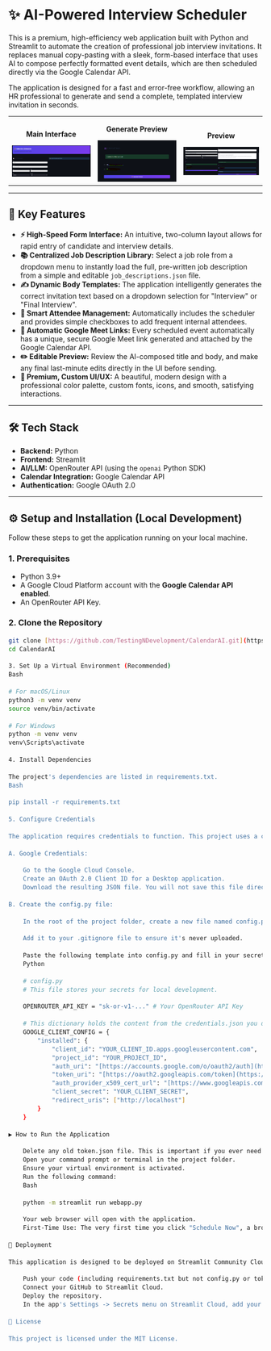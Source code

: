 # ✨ AI-Powered Interview Scheduler

This is a premium, high-efficiency web application built with Python and Streamlit to automate the creation of professional job interview invitations. It replaces manual copy-pasting with a sleek, form-based interface that uses AI to compose perfectly formatted event details, which are then scheduled directly via the Google Calendar API.

The application is designed for a fast and error-free workflow, allowing an HR professional to generate and send a complete, templated interview invitation in seconds.

<table align="center">
  <tr>
    <td align="center">
      <p><strong>Main Interface</strong></p>
      <img src="assets/images/main.png" alt="Main application interface" width="400">
    </td>
    <td align="center">
      <p><strong>Generate Preview</strong></p>
      <img src="assets/images/generate.png" alt="Invitation preview card" width="400">
    </td>
    <td align="center">
      <p><strong>Preview</strong></p>
      <img src="assets/images/preview.png" alt="Invitation preview card" width="400">
    </td>
  </tr>
</table>

---

## 🚀 Key Features

* **⚡ High-Speed Form Interface:** An intuitive, two-column layout allows for rapid entry of candidate and interview details.
* **📚 Centralized Job Description Library:** Select a job role from a dropdown menu to instantly load the full, pre-written job description from a simple and editable `job_descriptions.json` file.
* **✍️ Dynamic Body Templates:** The application intelligently generates the correct invitation text based on a dropdown selection for "Interview" or "Final Interview".
* **👥 Smart Attendee Management:** Automatically includes the scheduler and provides simple checkboxes to add frequent internal attendees.
* **🔗 Automatic Google Meet Links:** Every scheduled event automatically has a unique, secure Google Meet link generated and attached by the Google Calendar API.
* **✏️ Editable Preview:** Review the AI-composed title and body, and make any final last-minute edits directly in the UI before sending.
* **💅 Premium, Custom UI/UX:** A beautiful, modern design with a professional color palette, custom fonts, icons, and smooth, satisfying interactions.

---

## 🛠️ Tech Stack

* **Backend:** Python
* **Frontend:** Streamlit
* **AI/LLM:** OpenRouter API (using the `openai` Python SDK)
* **Calendar Integration:** Google Calendar API
* **Authentication:** Google OAuth 2.0

---

## ⚙️ Setup and Installation (Local Development)

Follow these steps to get the application running on your local machine.

### 1. Prerequisites

* Python 3.9+
* A Google Cloud Platform account with the **Google Calendar API enabled**.
* An OpenRouter API Key.

### 2. Clone the Repository
```bash
git clone [https://github.com/TestingNDevelopment/CalendarAI.git](https://github.com/TestingNDevelopment/CalendarAI.git)
cd CalendarAI

3. Set Up a Virtual Environment (Recommended)
Bash

# For macOS/Linux
python3 -m venv venv
source venv/bin/activate

# For Windows
python -m venv venv
venv\Scripts\activate

4. Install Dependencies

The project's dependencies are listed in requirements.txt.
Bash

pip install -r requirements.txt

5. Configure Credentials

The application requires credentials to function. This project uses a config.py file for local development, which should never be committed to GitHub.

A. Google Credentials:

    Go to the Google Cloud Console.
    Create an OAuth 2.0 Client ID for a Desktop application.
    Download the resulting JSON file. You will not save this file directly, but instead, copy its contents into the config.py file.

B. Create the config.py file:

    In the root of the project folder, create a new file named config.py.

    Add it to your .gitignore file to ensure it's never uploaded.

    Paste the following template into config.py and fill in your secret values.
    Python

    # config.py
    # This file stores your secrets for local development.

    OPENROUTER_API_KEY = "sk-or-v1-..." # Your OpenRouter API Key

    # This dictionary holds the content from the credentials.json you downloaded
    GOOGLE_CLIENT_CONFIG = {
        "installed": {
            "client_id": "YOUR_CLIENT_ID.apps.googleusercontent.com",
            "project_id": "YOUR_PROJECT_ID",
            "auth_uri": "[https://accounts.google.com/o/oauth2/auth](https://accounts.google.com/o/oauth2/auth)",
            "token_uri": "[https://oauth2.googleapis.com/token](https://oauth2.googleapis.com/token)",
            "auth_provider_x509_cert_url": "[https://www.googleapis.com/oauth2/v1/certs](https://www.googleapis.com/oauth2/v1/certs)",
            "client_secret": "YOUR_CLIENT_SECRET",
            "redirect_uris": ["http://localhost"]
        }
    }

▶️ How to Run the Application

    Delete any old token.json file. This is important if you ever need to re-authenticate or change Google API permissions.
    Open your command prompt or terminal in the project folder.
    Ensure your virtual environment is activated.
    Run the following command:
    Bash

    python -m streamlit run webapp.py

    Your web browser will open with the application.
    First-Time Use: The very first time you click "Schedule Now", a browser window will open asking you to log in to your Google account and grant the application the necessary permissions to manage your calendar. After approval, a token.json file will be created, and the app will not ask for permission again unless the token expires or is deleted.

🚀 Deployment

This application is designed to be deployed on Streamlit Community Cloud. To do so:

    Push your code (including requirements.txt but not config.py or token.json) to your GitHub repository.
    Connect your GitHub to Streamlit Cloud.
    Deploy the repository.
    In the app's Settings -> Secrets menu on Streamlit Cloud, add your OPENROUTER_API_KEY and the content of your token.json file in the required TOML format. The deployed app will use these secrets instead of your local config.py file.

📄 License

This project is licensed under the MIT License.
